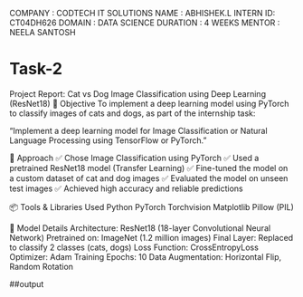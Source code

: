 COMPANY : CODTECH IT SOLUTIONS
NAME : ABHISHEK.L 
INTERN ID: CT04DH626 
DOMAIN : DATA SCIENCE 
DURATION : 4 WEEKS 
MENTOR : NEELA SANTOSH

 # Task-2
Project Report: Cat vs Dog Image Classification using Deep Learning (ResNet18)
🎯 Objective
To implement a deep learning model using PyTorch to classify images of cats and dogs, as part of the internship task:

“Implement a deep learning model for Image Classification or Natural Language Processing using TensorFlow or PyTorch.”

🧠 Approach
✅ Chose Image Classification using PyTorch
✅ Used a pretrained ResNet18 model (Transfer Learning)
✅ Fine-tuned the model on a custom dataset of cat and dog images
✅ Evaluated the model on unseen test images
✅ Achieved high accuracy and reliable predictions

📦 Tools & Libraries Used
Python
PyTorch
Torchvision
Matplotlib
Pillow (PIL)

🧱 Model Details
Architecture: ResNet18 (18-layer Convolutional Neural Network)
Pretrained on: ImageNet (1.2 million images)
Final Layer: Replaced to classify 2 classes (cats, dogs)
Loss Function: CrossEntropyLoss
Optimizer: Adam
Training Epochs: 10
Data Augmentation: Horizontal Flip, Random Rotation


##output

